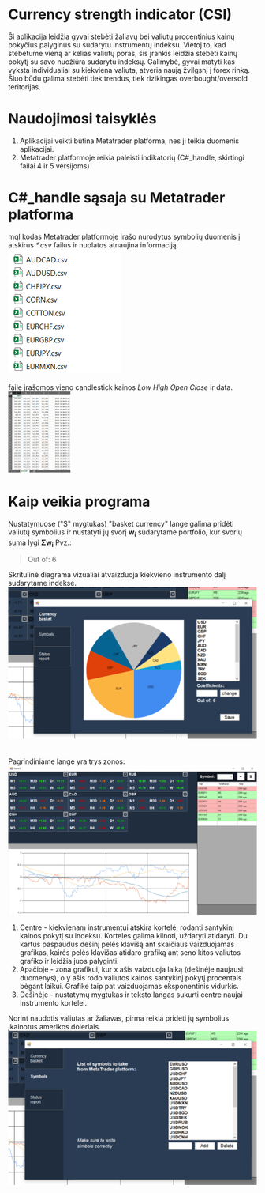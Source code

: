 # Currency strength indicator (CSI)
Ši aplikacija leidžia gyvai stebėti žaliavų bei valiutų procentinius kainų pokyčius palyginus su sudarytu instrumentų indeksu. Vietoj to, kad stebėtume vieną ar kelias valiutų poras, šis įrankis leidžia stebėti kainų pokytį su savo nuožiūra sudarytu indeksų. Galimybė, gyvai matyti kas vyksta individualiai su kiekviena valiuta, atveria naują žvilgsnį į forex rinką. Šiuo būdu galima stebėti tiek trendus, tiek rizikingas overbought/oversold teritorijas.

# Naudojimosi taisyklės
1) Aplikacijai veikti būtina Metatrader platforma, nes ji teikia duomenis aplikacijai.
2) Metatrader platformoje reikia paleisti indikatorių (C#_handle, skirtingi failai 4 ir 5 versijoms)

# C#_handle sąsaja su Metatrader platforma
mql kodas Metatrader platformoje irašo nurodytus symbolių duomenis į atskirus *\*.csv* failus ir nuolatos atnaujina informaciją.
![alt text](https://github.com/TadasDanilevicius/Currency-strength-indicator/blob/main/data%20files.png)
<br><br>faile įrašomos vieno candlestick kainos *Low High Open Close* ir data.
<br><img src="https://github.com/TadasDanilevicius/Currency-strength-indicator/blob/main/eurjpy.png" alt="" data-canonical-src="https://github.com/TadasDanilevicius/Currency-strength-indicator/blob/main/eurjpy.png" width="25%" height="auto"/>
# Kaip veikia programa
Nustatymuose ("S" mygtukas) "basket currency" lange galima pridėti valiutų symbolius ir nustatyti jų svorį **w<sub>i</sub>** sudarytame portfolio, kur svorių suma lygi **Σw<sub>i</sub>** Pvz.:
> Out of: 6 

Skritulinė diagrama vizualiai atvaizduoja kiekvieno instrumento dalį sudarytame indekse.
![alt text](https://github.com/TadasDanilevicius/Currency-strength-indicator/blob/main/CSI%20currency%20basket.png)
<br><br><br>Pagrindiniame lange yra trys zonos:
![alt text](https://github.com/TadasDanilevicius/Currency-strength-indicator/blob/main/CSI%20main%20window.png)
1) Centre - kiekvienam instrumentui atskira kortelė, rodanti santykinį kainos pokytį su indeksu. Korteles galima kilnoti, uždaryti atidaryti. Du kartus paspaudus dešinį pelės klavišą ant skaičiaus vaizduojamas grafikas, kairės pelės klavišas atidaro grafiką ant seno kitos valiutos grafiko ir leidžia juos palyginti.
2) Apačioje - zona grafikui, kur x ašis vaizduoja laiką (dešinėje naujausi duomenys), o y ašis rodo valiutos kainos santykinį pokytį procentais bėgant laikui. Grafike taip pat vaizduojamas eksponentinis vidurkis.
3) Dešinėje - nustatymų mygtukas ir teksto langas sukurti centre naujai instrumento kortelei.

Norint naudotis valiutas ar žaliavas, pirma reikia prideti jų symbolius įkainotus amerikos doleriais. 
![alt text](https://github.com/TadasDanilevicius/Currency-strength-indicator/blob/main/CSI%20symbols.png)

